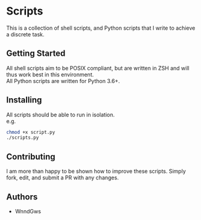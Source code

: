 # Scripts

This is a collection of shell scripts, and Python scripts that I write to achieve a discrete task.

## Getting Started

All shell scripts aim to be POSIX compliant, but are written in ZSH and will thus work best in this environment.  
All Python scripts are written for Python 3.6+.

## Installing

All scripts should be able to run in isolation.  
e.g.

```bash
chmod +x script.py
./scripts.py
```

## Contributing

I am more than happy to be shown how to improve these scripts. Simply fork, edit, and submit a PR with any changes.

## Authors

* WnndGws

